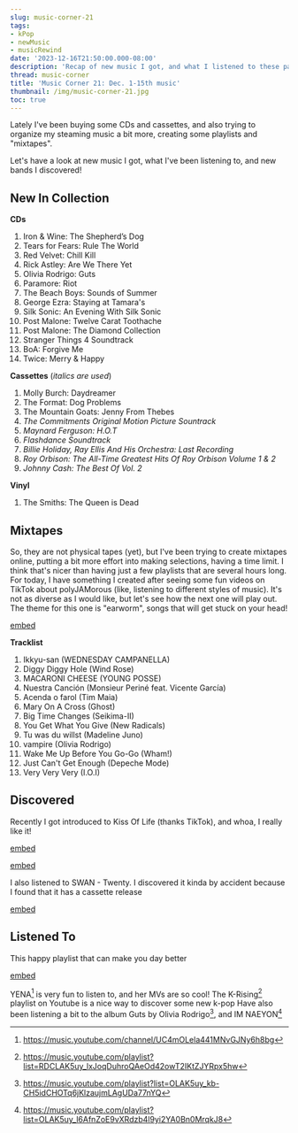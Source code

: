 ```yaml
---
slug: music-corner-21
tags:
- kPop
- newMusic
- musicRewind
date: '2023-12-16T21:50:00.000-08:00'
description: 'Recap of new music I got, and what I listened to these past 2 weeks.'
thread: music-corner
title: 'Music Corner 21: Dec. 1-15th music'
thumbnail: /img/music-corner-21.jpg
toc: true
---
```


Lately I've been buying some CDs and cassettes, and also trying to organize my steaming music a bit more, creating some playlists and "mixtapes".

Let's have a look at new music I got, what I've been listening to, and new bands I discovered!

## New In Collection

**CDs**
1. Iron & Wine: The Shepherd’s Dog 
2. Tears for Fears: Rule The World 
3. Red Velvet: Chill Kill
4. Rick Astley: Are We There Yet
5. Olivia Rodrigo: Guts
6. Paramore: Riot
7. The Beach Boys: Sounds of Summer
8. George Ezra: Staying at Tamara's
9. Silk Sonic: An Evening With Silk Sonic
10. Post Malone: Twelve Carat Toothache
11. Post Malone: The Diamond Collection
12. Stranger Things 4 Soundtrack
13. BoA: Forgive Me
14. Twice: Merry & Happy

**Cassettes** (*italics are used*)
1. Molly Burch: Daydreamer
2. The Format: Dog Problems
3. The Mountain Goats: Jenny From Thebes
4. *The Commitments Original Motion Picture Sountrack*
5. *Maynard Ferguson: H.O.T*
6. *Flashdance Soundtrack*
7. *Billie Holiday, Ray Ellis And His Orchestra: Last Recording*
8. *Roy Orbison: The All-Time Greatest Hits Of Roy Orbison Volume 1 & 2*
9. *Johnny Cash: The Best Of Vol. 2*

**Vinyl**
1. The Smiths: The Queen is Dead  
## Mixtapes
So, they are not physical tapes (yet), but I've been trying to create mixtapes online, putting a bit more effort into making selections, having a time limit. I think that's nicer than having just a few playlists that are several hours long.
For today, I have something I created after seeing some fun videos on TikTok about polyJAMorous (like, listening to different styles of music). It's not as diverse as I would like, but let's see how the next one will play out. The theme for this one is "earworm", songs that will get stuck on your head!

[embed](https://music.youtube.com/playlist?list=PLymCWVtofZyZGkbiWTqPXKSPiToaq_vdK)

**Tracklist**
1. Ikkyu-san (WEDNESDAY CAMPANELLA)
2. Diggy Diggy Hole (Wind Rose)
3. MACARONI CHEESE (YOUNG POSSE)
4. Nuestra Canción (Monsieur Periné feat. Vicente García)
5. Acenda o farol (Tim Maia)
6. Mary On A Cross (Ghost)
7. Big Time Changes (Seikima-II)
8. You Get What You Give (New Radicals)
9. Tu was du willst (Madeline Juno)
10. vampire (Olivia Rodrigo)
11. Wake Me Up Before You Go-Go (Wham!)
12. Just Can't Get Enough (Depeche Mode)
13. Very Very Very (I.O.I)
## Discovered
Recently I got introduced to Kiss Of Life (thanks TikTok), and whoa, I really like it!

[embed](https://www.youtube.com/watch?v=U8A5sK5PRCI)

[embed](https://www.youtube.com/watch?v=dwi9IRFOfFw)

I also listened to SWAN - Twenty. I discovered it kinda by accident because I found that it has a cassette release

[embed](https://www.youtube.com/watch?v=Ai3r83XAhKo)
## Listened To
This happy playlist that can make you day better

[embed](https://www.youtube.com/watch?v=sbDhfNRx350)

YENA[^yena] is very fun to listen to, and her MVs are so cool! The K-Rising[^krising] playlist on Youtube is a nice way to discover some new k-pop
Have also been listening a bit to the album Guts by Olivia Rodrigo[^guts], and IM NAEYON[^naeyon]


[^yena]: https://music.youtube.com/channel/UC4mOLela441MNvGJNy6h8bg
[^guts]: https://music.youtube.com/playlist?list=OLAK5uy_kb-CH5idCHOTq6jKlzaujmLAgUDa77nYQ
[^krising]: https://music.youtube.com/playlist?list=RDCLAK5uy_lxJoqDuhroQAeOd42owT2IKtZJYRpx5hw 
[^naeyon]: https://music.youtube.com/playlist?list=OLAK5uy_l6AfnZoE9vXRdzb4l9yi2YA0Bn0MrqkJ8 
